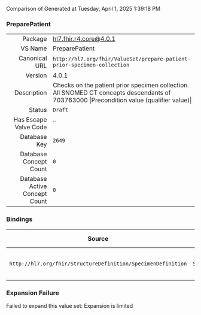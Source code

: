 Comparison of 
Generated at Tuesday, April 1, 2025 1:39:18 PM

### PreparePatient

|      |     |
| ---: | --- |
| Package | hl7.fhir.r4.core@4.0.1 |
| VS Name | PreparePatient |
| Canonical URL | `http://hl7.org/fhir/ValueSet/prepare-patient-prior-specimen-collection` |
| Version | 4.0.1 |
| Description | Checks on the patient prior specimen collection. All SNOMED CT concepts descendants of 703763000 \|Precondition value (qualifier value)\| |
| Status | `Draft` |
| Has Escape Valve Code | `` |
| Database Key | `2649` |
| Database Concept Count | `0` |
| Database Active Concept Count | `0` |
### Bindings

| Source | Element | Binding | Strength | Element Short |
| ------ | ------- | ------- | -------- | ------------- |
| `http://hl7.org/fhir/StructureDefinition/SpecimenDefinition` | `SpecimenDefinition.patientPreparation` | `http://hl7.org/fhir/ValueSet/prepare-patient-prior-specimen-collection` | `Example` | Patient preparation for collection |

### Expansion Failure

Failed to expand this value set: Expansion is limited
